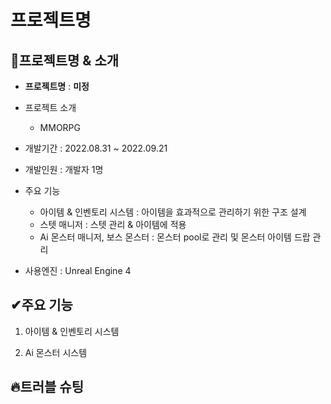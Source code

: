 # 프로젝트명

## 👀프로젝트명 & 소개 

- **프로젝트명** : **미정**
- 프로젝트 소개
    - MMORPG
    
- 개발기간 : 2022.08.31 ~ 2022.09.21
- 개발인원 : 개발자 1명
- 주요 기능
    - 아이템 & 인벤토리 시스템 : 아이템을 효과적으로 관리하기 위한 구조 설계
    - 스텟 매니저 : 스텟 관리 & 아이템에 적용
    - Ai 몬스터 매니저, 보스 몬스터 : 몬스터 pool로 관리 및 몬스터 아이템 드랍 관리
   
- 사용엔진 : Unreal Engine 4


## ✔주요 기능

1. 아이템 & 인벤토리 시스템

2. Ai 몬스터 시스템





## 🔥트러블 슈팅
